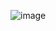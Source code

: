 ![image](https://github.com/Rhishavhere/Hangman/assets/136879936/dc4d3136-cf84-4ac7-b84f-e95ac7cd10ab)


